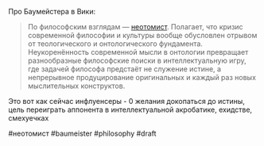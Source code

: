 Про Баумейстера в Вики:
> По философским взглядам — [неотомист](https://ru.m.wikipedia.org/wiki/%D0%9D%D0%B5%D0%BE%D1%82%D0%BE%D0%BC%D0%B8%D0%B7%D0%BC "Неотомизм"). Полагает, что кризис современной философии и культуры вообще обусловлен отрывом от теологического и онтологического фундамента. Неукоренённость современной мысли в онтологии превращает разнообразные философские поиски в интеллектуальную игру, где задачей философа предстаёт не служение истине, а непрерывное продуцирование оригинальных и каждый раз новых мыслительных конструктов.

Это вот как сейчас инфлуенсеры - 0 желания докопаться до истины, цель переиграть аппонента в интеллектуальной акробатике, ехидстве, смехуечках

#неотомист #baumeister #philosophy 
#draft